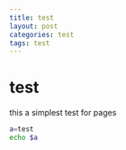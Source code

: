 ```yaml
---
title: test
layout: post
categories: test
tags: test
---
```

# test
this a simplest test for pages
```bash
a=test
echo $a
```